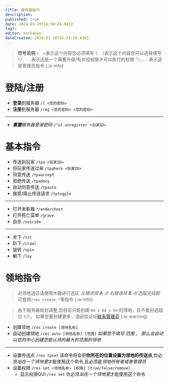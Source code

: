 ```yaml
---
title: 服务器指令
description: 
published: true
date: 2024-03-20T14:50:24.041Z
tags: 
editor: markdown
dateCreated: 2024-03-20T14:23:28.430Z
---
```


> **符号说明**
`<  >`表示这个内容您必须填写
`[  ]`表示这个内容您可以选择填写
`*/....`表示这是一个需要升级/有对应权限才可以执行的权限
`^/....`表示这是管理员指令
{.is-info}

# 登陆/注册
- **登录**到服务器 `/l <您的密码>`
- **注册**到服务器 `/reg <您的密码> <您的密码>`
---
- ***重置**服务器登录密码 `/^ul unregister <玩家ID>`*
# 基本指令
- 传送到玩家 `/tpa <玩家ID>`
- 将玩家传送过来 `/tpahere <玩家ID>`
- 同意传送 `/tpaaccept`
- 拒绝传送 `/tpadeny`
- 自动同意传送 `/tpauto`
- 接受/阻止传送请求 `/tptoggle`
---
- 打开末影箱 `*/enderchest`
- 打开死亡菜单 `/grave`
- 自杀 `/suicide`
---
- 坐下 `/sit`
- 趴下 `/crawl`
- 旋转 `/spin`
- 躺下 `/lay`
# 领地指令
> 对领地选区请使用木锄进行选区 *左键选择 **A** 点 右键选择 **B** 点*
选取完成即可食用`/res create *`等指令
{.is-info}

>由于服务器规划调整,您目前只能创建 `64 x 64 x 64` 的领地，且不能创造超过 `3`个。
如果您要创建更多，请前往论坛[联系管理员](https://shbsme.top)
{.is-warning}

- 创建领地 `/res create [领地名称]`
- 自动创建领地 `/res auto [领地名称] [范围]`
*如果您不填写 范围 ， 那么会自动以您的中心创建您能认领的最大的范围的领地*
---
- 设置传送点 `/res tpset`
该命令将会把**你所在的位置设置为领地的传送点**,你必须*站在一个领地里*才能使用这个命令,且必须是*领地所有者或者管理员*
- 设置权限 `/res set <领地名称> [权限] [true/false/remove]`
	- 显示权限GUI `/res set`
  你必须*站在一个领地里*才能使用这个命令

